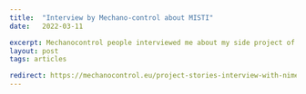 ```yaml
---
title:  "Interview by Mechano-control about MISTI"
date:   2022-03-11

excerpt: Mechanocontrol people interviewed me about my side project of MISTI.
layout: post
tags: articles

redirect: https://mechanocontrol.eu/project-stories-interview-with-nimesh-chahare/
---
```

